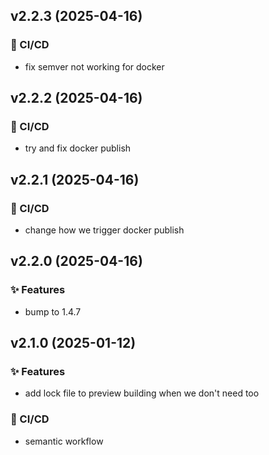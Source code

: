 ## v2.2.3 (2025-04-16)

### 👷 CI/CD

- fix semver not working for docker


## v2.2.2 (2025-04-16)

### 👷 CI/CD

- try and fix docker publish


## v2.2.1 (2025-04-16)

### 👷 CI/CD

- change how we trigger docker publish


## v2.2.0 (2025-04-16)

### ✨ Features

- bump to 1.4.7


## v2.1.0 (2025-01-12)

### ✨ Features

- add lock file to preview building when we don't need too

### 👷 CI/CD

- semantic workflow


